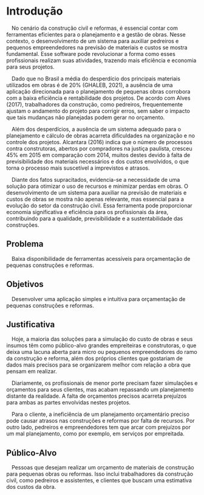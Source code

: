 # Introdução 

&emsp;No cenário da construção civil e reformas, é essencial contar com ferramentas eficientes para o planejamento e a gestão de obras. Nesse contexto, o desenvolvimento de um sistema para auxiliar pedreiros e pequenos empreendedores na previsão de materiais e custos se mostra fundamental. Esse software pode revolucionar a forma como esses profissionais realizam suas atividades, trazendo mais eficiência e economia para seus projetos. 

&emsp;Dado que no Brasil a média do desperdício dos principais materiais utilizados em obras é de 20% (GHALEB, 2021), a ausência de uma aplicação direcionada para o planejamento de pequenas obras corrobora com a baixa eficiência e rentabilidade dos projetos. De acordo com Alves (2017), trabalhadores da construção, como pedreiros, frequentemente ajustam o andamento do projeto para corrigir erros, sem saber o impacto que tais mudanças não planejadas podem gerar no orçamento. 

&emsp;Além dos desperdícios, a ausência de um sistema adequado para o planejamento e cálculo de obras acarreta dificuldades na organização e no controle dos projetos. Alcantara (2016) indica que o número de processos contra construtoras, abertos por compradores na justiça paulista, cresceu 45% em 2015 em comparação com 2014, muitos destes devido à falta de previsibilidade dos materiais necessários e dos custos envolvidos, o que torna o processo mais suscetível a imprevistos e atrasos. 

&emsp;Diante dos fatos supracitados, evidencia-se a necessidade de uma solução para otimizar o uso de recursos e minimizar perdas em obras. O desenvolvimento de um sistema para auxiliar na previsão de materiais e custos de obras se mostra não apenas relevante, mas essencial para a evolução do setor da construção civil. Essa ferramenta pode proporcionar economia significativa e eficiência para os profissionais da área, contribuindo para a qualidade, previsibilidade e a sustentabilidade das construções. 

## Problema
&emsp;Baixa disponibilidade de ferramentas acessíveis para orçamentação de pequenas construções e reformas. 

<!--Descreva também o contexto em que essa aplicação será usada, se  houver: empresa, tecnologias, etc. Novamente, descreva apenas o que de  fato existir, pois ainda não é a hora de apresentar requisitos  detalhados ou projetos. -->

<!--Nesse momento, o grupo pode optar por fazer uso  de ferramentas como Design Thinking, que permite um olhar de ponta a ponta para o problema.

> **Links Úteis**:
> - [Objetivos, Problema de pesquisa e Justificativa](https://medium.com/@versioparole/objetivos-problema-de-pesquisa-e-justificativa-c98c8233b9c3)
> - [Matriz Certezas, Suposições e Dúvidas](https://medium.com/educa%C3%A7%C3%A3o-fora-da-caixa/matriz-certezas-suposi%C3%A7%C3%B5es-e-d%C3%BAvidas-fa2263633655)
> - [Brainstorming](https://www.euax.com.br/2018/09/brainstorming/) -->

## Objetivos

&emsp;Desenvolver uma aplicação simples e intuitiva para orçamentação de pequenas construções e reformas.

<!--Aqui você deve descrever os objetivos do trabalho indicando que o objetivo geral é desenvolver um software para solucionar o problema apresentado acima. 

Apresente também alguns (pelo menos 2) objetivos específicos dependendo de onde você vai querer concentrar a sua prática investigativa, ou como você vai aprofundar no seu trabalho.
 
> **Links Úteis**:
> - [Objetivo geral e objetivo específico: como fazer e quais verbos utilizar](https://blog.mettzer.com/diferenca-entre-objetivo-geral-e-objetivo-especifico/) -->

## Justificativa

&emsp;Hoje, a maioria das soluções para a simulação do custo de obras e seus insumos têm como público-alvo grandes empreiteiras e construtoras, o que deixa uma lacuna aberta para micro ou pequenos empreendedores do ramo da construção e reforma, além dos próprios clientes que gostariam de dados mais precisos para se organizarem melhor com relação a obra que pensam em realizar. 

&emsp;Diariamente, os profissionais de menor porte precisam fazer simulações e orçamentos para seus clientes, mas acabam repassando um planejamento distante da realidade. A falta de orçamentos precisos acarreta prejuízos para ambas as partes envolvidas nestes projetos.  

&emsp;Para o cliente, a ineficiência de um planejamento orçamentário preciso pode causar atrasos nas construções e reformas por falta de recursos. Por outro lado, pedreiros e empreendedores tem que arcar com prejuízos por um mal planejamento, como por exemplo, em serviços por empreitada. 

<!-- Descreva a importância ou a motivação para trabalhar com esta aplicação que você escolheu. Indique as razões pelas quais você escolheu seus objetivos específicos ou as razões para aprofundar em certos aspectos do software.

O grupo de trabalho pode fazer uso de questionários, entrevistas e dados estatísticos, que podem ser apresentados, com o objetivo de esclarecer detalhes do problema que será abordado pelo grupo.

> **Links Úteis**:
> - [Como montar a justificativa](https://guiadamonografia.com.br/como-montar-justificativa-do-tcc/) -->

## Público-Alvo

&emsp;Pessoas que desejam realizar um orçamento de materiais de construção para pequenas obras ou reformas. Isso inclui trabalhadores da construção civil, como pedreiros e assistentes, e clientes que buscam uma estimativa dos custos da obra. 

<!--Descreva quem serão as pessoas que usarão a sua aplicação indicando os diferentes perfis. O objetivo aqui não é definir quem serão os clientes ou quais serão os papéis dos usuários na aplicação. A ideia é, dentro do possível, conhecer um pouco mais sobre o perfil dos usuários: conhecimentos prévios, relação com a tecnologia, relações
hierárquicas, etc.

Adicione informações sobre o público-alvo por meio de uma descrição textual, diagramas de personas e mapa de stakeholders.

> **Links Úteis**:
> - [Público-alvo](https://blog.hotmart.com/pt-br/publico-alvo/)
> - [Como definir o público alvo](https://exame.com/pme/5-dicas-essenciais-para-definir-o-publico-alvo-do-seu-negocio/)
> - [Público-alvo: o que é, tipos, como definir seu público e exemplos](https://klickpages.com.br/blog/publico-alvo-o-que-e/)
> - [Qual a diferença entre público-alvo e persona?](https://rockcontent.com/blog/diferenca-publico-alvo-e-persona/) -->
